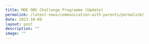 ```yaml
---
title: MOE OBS Challenge Programme (Update)
permalink: /latest-news/communication-with-parents/permalink/
date: 2023-10-09
layout: post
description: ""
image: ""
---
```

